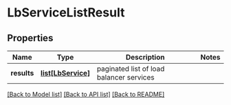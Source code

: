 # LbServiceListResult

## Properties
Name | Type | Description | Notes
------------ | ------------- | ------------- | -------------
**results** | [**list[LbService]**](LbService.md) | paginated list of load balancer services | 

[[Back to Model list]](../README.md#documentation-for-models) [[Back to API list]](../README.md#documentation-for-api-endpoints) [[Back to README]](../README.md)

